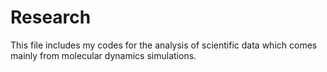 # Research
This file includes my codes for the analysis of scientific data which comes mainly from molecular
dynamics simulations. 
